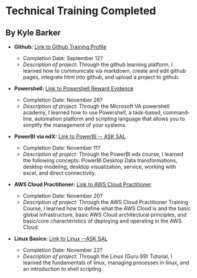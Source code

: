 # Technical Training Completed
## By Kyle Barker

* **Github:** [Link to Github Training Profile](https://github.com/kwbarker)
  * Completion Date: September 12?
  * _Description of project:_ Through the github learning platform, I learned how to communicate via markdown, create and edit github pages, integrate html into github, and upload a project to github. 
 
* **Powershell:** [Link to Powershell Reward Evidence](https://mva.microsoft.com/MyMVA/Dashboard.aspx)
  * Completion Date: November 26?
  * _Description of project:_ Through the Microsoft VA powershell academy, I learned how to use Powershell, a task-based, command-line, automation platform and scripting language that allows you to simplify the management of your systems.


* **PowerBI via edX:** [Link to PowerBI -- ASK SAL](https://courses.edx.org/courses/course-v1:Microsoft+DAT207x+2T2018/course/)
  * Completion Date: November 11?
  * _Description of project:_ Through the PowerBI edx course, I learned the following concepts: PowerBI Desktop Data transformations, desktop modeling, desktop visualization, service, working with excel, and direct connectivity. 


* **AWS Cloud Practitioner:** [Link to AWS Cloud Practitioner](#)
  * Completion Date: November 20?
  * _Description of project:_ Through the AWS Cloud Practitioner Training Course, I learned how to define what the AWS Cloud is and the basic global infrastructure, basic AWS Cloud architectural principles, and basic/core characteristics of deploying and operating in the AWS Cloud.

* **Linux Basics:** [Link to Linux  --ASK SAL](https://www.guru99.com/unix-linux-tutorial.html)
  * Completion Date: November 22?
  * _Description of project:_ Through the Linux (Guru 99) Tutorial, I learned the fundamentals of linux, managing processes in linux, and an introduction to shell scripting.
  
















































